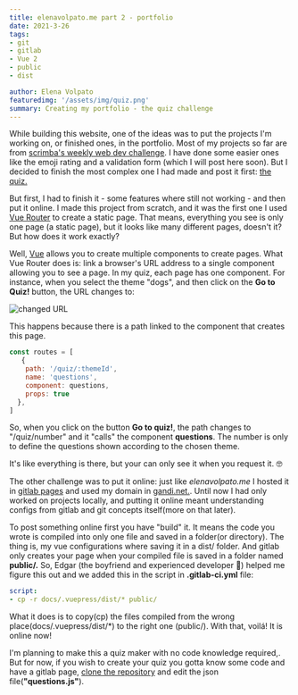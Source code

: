 ```yaml
---
title: elenavolpato.me part 2 - portfolio
date: 2021-3-26
tags: 
- git
- gitlab
- Vue 2
- public
- dist

author: Elena Volpato
featuredimg: '/assets/img/quiz.png'
summary: Creating my portfolio - the quiz challenge
---
```

While building this website, one of the ideas was to put the projects I'm working on, or finished ones, in the portfolio. Most of my projects so far are from [scrimba's weekly web dev challenge](https://scrimba.com/learn/weeklychallenge). I have done some easier ones like the emoji rating and a validation form (which I will post here soon). But I decided to finish the most complex one I had made and post it first: [the quiz.](https://quiz.elenavolpato.me/#/)

But first, I had to finish it - some features where still not working - and then put it online. I made this project from scratch, and it was the first one I used [Vue Router](https://router.vuejs.org) to create a static page. That means, everything you see is only one page (a static page), but it looks like many different pages, doesn't it? But how does it work exactly? 

Well, [Vue](https://vuejs.org) allows you to create multiple components to create pages. What Vue Router does is: link a browser's URL address to a single component allowing you to see a page. In my quiz, each page has one component. For instance, when you select the theme "dogs", and then click on the **Go to Quiz!** button, the URL changes to:

![changed URL](/assets/img/urlchange.png)

This happens because there is a path linked to the component that creates this page.

``` javascript
const routes = [
   {
    path: '/quiz/:themeId',
    name: 'questions',
    component: questions,
    props: true
  },
]
```
So, when you click on the button **Go to quiz!**, the path changes to "/quiz/number" and it "calls" the component **questions**. The number is only to define the questions shown according to the chosen theme.

It's like everything is there, but your can only see it when you request it. 🤓

The other challenge was to put it online: just like _elenavolpato.me_ I hosted it in [gitlab pages](https://docs.gitlab.com/ee/user/project/pages/) and used my domain in [gandi.net.](https://www.gandi.net/en-US). Until now I had only worked on projects locally, and putting it online meant understanding configs from gitlab and git concepts itself(more on that later). 

To post something online first you have "build" it. It means the code you wrote is compiled into only one file and saved in a folder(or directory). The thing is, my vue configurations where saving it in a dist/ folder. And gitlab only creates your page when your compiled file is saved in a folder named **public/.** So, Edgar (the boyfriend and experienced developer 💜) helped me figure this out and we added this in the script in **.gitlab-ci.yml** file:

```yaml
script:
- cp -r docs/.vuepress/dist/* public/
```

What it does is to copy(cp) the files compiled from the wrong place(docs/.vuepress/dist/*) to the right one (public/). With that, voilá! It is online now!

I'm planning to make this a quiz maker with no code knowledge required,. But for now, if you wish to create your quiz you gotta know some code and have a gitlab page, [clone the repository](https://gitlab.com/elena_volpato/quiz) and edit the json file(**"questions.js"**).










